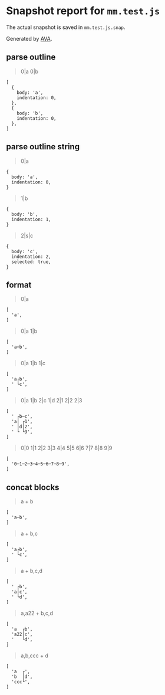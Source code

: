 # Snapshot report for `mm.test.js`

The actual snapshot is saved in `mm.test.js.snap`.

Generated by [AVA](https://avajs.dev).

## parse outline

> 0|a
> 0|b

    [
      {
        body: 'a',
        indentation: 0,
      },
      {
        body: 'b',
        indentation: 0,
      },
    ]

## parse outline string

> 0|a

    {
      body: 'a',
      indentation: 0,
    }

> 1|b

    {
      body: 'b',
      indentation: 1,
    }

> 2|s|c

    {
      body: 'c',
      indentation: 2,
      selected: true,
    }

## format

> 0|a

    [
      'a',
    ]

> 0|a
> 1|b

    [
      'a─b',
    ]

> 0|a
> 1|b
> 1|c

    [
      'a┌b',
      ' └c',
    ]

> 0|a
> 1|b
> 2|c
> 1|d
> 2|1
> 2|2
> 2|3

    [
      ' ┌b─c',
      'a│ ┌1',
      ' │d│2',
      ' └ └3',
    ]

> 0|0
> 1|1
> 2|2
> 3|3
> 4|4
> 5|5
> 6|6
> 7|7
> 8|8
> 9|9

    [
      '0─1─2─3─4─5─6─7─8─9',
    ]

## concat blocks

> a + b

    [
      'a─b',
    ]

> a + b,c

    [
      'a┌b',
      ' └c',
    ]

> a + b,c,d

    [
      ' ┌b',
      'a│c',
      ' └d',
    ]

> a,a22 + b,c,d

    [
      'a  ┌b',
      'a22│c',
      '   └d',
    ]

> a,b,ccc + d

    [
      'a  ┌',
      'b  │d',
      'ccc└',
    ]
